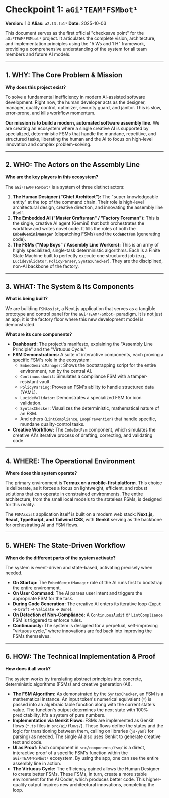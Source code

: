 # Checkpoint 1: `aGi²TEAM³FSMbot¹`

**Version:** 1.0
**Alias:** `a2.t3.fb1¹`
**Date:** 2025-10-03

This document serves as the first official "checksave point" for the `aGi²TEAM³FSMbot¹` project. It articulates the complete vision, architecture, and implementation principles using the "5 Ws and 1 H" framework, providing a comprehensive understanding of the system for all team members and future AI models.

---

## 1. WHY: The Core Problem & Mission

**Why does this project exist?**

To solve a fundamental inefficiency in modern AI-assisted software development. Right now, the human developer acts as the designer, manager, quality control, optimizer, security guard, and janitor. This is slow, error-prone, and kills workflow momentum.

**Our mission is to build a modern, automated software assembly line.** We are creating an ecosystem where a single creative AI is supported by specialized, deterministic FSMs that handle the mundane, repetitive, and structured tasks, liberating the human and the AI to focus on high-level innovation and complex problem-solving.

---

## 2. WHO: The Actors on the Assembly Line

**Who are the key players in this ecosystem?**

The `aGi²TEAM³FSMbot¹` is a system of three distinct actors:

1.  **The Human Designer ("Chief Architect"):** The "super knowledgeable entity" at the top of the command chain. Their role is high-level architectural design, creative direction, and innovating the assembly line itself.
2.  **The Embedded AI ("Master Craftsman" / "Factory Foreman"):** This is the single, creative AI agent (Gemini) that both orchestrates the workflow and writes novel code. It fills the roles of both the **`EmbedGeminiManager`** (dispatching FSMs) and the **`CodeBotFsm`** (generating code).
3.  **The FSMs ("Mop Boys" / Assembly Line Workers):** This is an army of highly specialized, single-task deterministic algorithms. Each is a Finite State Machine built to perfectly execute one structured job (e.g., `LucideValidator`, `PolicyParser`, `SyntaxChecker`). They are the disciplined, non-AI backbone of the factory.

---

## 3. WHAT: The System & Its Components

**What is being built?**

We are building `FSMAssist`, a Next.js application that serves as a tangible prototype and control panel for the `aGi²TEAM³FSMbot¹` paradigm. It is not just an app; it is the factory floor where this new development model is demonstrated.

**What are its core components?**

*   **Dashboard:** The project's manifesto, explaining the "Assembly Line Principle" and the "Virtuous Cycle."
*   **FSM Demonstrations:** A suite of interactive components, each proving a specific FSM's role in the ecosystem:
    *   `EmbedGeminiManager`: Shows the bootstrapping script for the entire environment, run by the central AI.
    *   `ContinuousAudit`: Simulates a compliance FSM with a tamper-resistant vault.
    *   `PolicyParsing`: Proves an FSM's ability to handle structured data (YAML).
    *   `LucideValidator`: Demonstrates a specialized FSM for icon validation.
    *   `SyntaxChecker`: Visualizes the deterministic, mathematical nature of an FSM.
    *   And others (`LintCompliance`, `LoopPrevention`) that handle specific, mundane quality-control tasks.
*   **Creative Workflow:** The `CodeBotFsm` component, which simulates the creative AI's iterative process of drafting, correcting, and validating code.

---

## 4. WHERE: The Operational Environment

**Where does this system operate?**

The primary environment is **Termux on a mobile-first platform**. This choice is deliberate, as it forces a focus on lightweight, efficient, and robust solutions that can operate in constrained environments. The entire architecture, from the small local models to the stateless FSMs, is designed for this reality.

The `FSMAssist` application itself is built on a modern web stack: **Next.js, React, TypeScript, and Tailwind CSS**, with **Genkit** serving as the backbone for orchestrating AI and FSM flows.

---

## 5. WHEN: The State-Driven Workflow

**When do the different parts of the system activate?**

The system is event-driven and state-based, activating precisely when needed.

*   **On Startup:** The `EmbedGeminiManager` role of the AI runs first to bootstrap the entire environment.
*   **On User Command:** The AI parses user intent and triggers the appropriate FSM for the task.
*   **During Code Generation:** The creative AI enters its iterative loop (`Input` -> `Draft` -> `Validate` -> `Done`).
*   **On Detection of Non-Compliance:** A `ContinuousAudit` or `LintCompliance` FSM is triggered to enforce rules.
*   **Continuously:** The system is designed for a perpetual, self-improving "virtuous cycle," where innovations are fed back into improving the FSMs themselves.

---

## 6. HOW: The Technical Implementation & Proof

**How does it all work?**

The system works by translating abstract principles into concrete, deterministic algorithms (FSMs) and creative generation (AI).

*   **The FSM Algorithm:** As demonstrated by the `SyntaxChecker`, an FSM is a mathematical instance. An input token's numerical equivalent (`*`) is passed into an algebraic table function along with the current state's value. The function's output determines the next state with 100% predictability. It's a system of pure numbers.
*   **Implementation via Genkit Flows:** FSMs are implemented as Genkit flows (`*.ts` files in `src/ai/flows/`). These flows define the states and the logic for transitioning between them, calling on libraries (`js-yaml` for parsing) as needed. The single AI also uses Genkit to generate creative text and code.
*   **UI as Proof:** Each component in `src/components/fsm/` is a direct, interactive proof of a specific FSM's function within the `aGi²TEAM³FSMbot¹` ecosystem. By using the app, one can see the entire assembly line in action.
*   **The Virtuous Cycle:** The efficiency gained allows the Human Designer to create better FSMs. These FSMs, in turn, create a more stable environment for the AI Coder, which produces better code. This higher-quality output inspires new architectural innovations, completing the loop.
